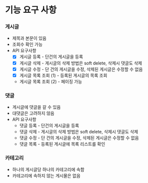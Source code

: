 # 기능 요구 사항

### 게시글

- 제목과 본문이 있음
- 조회수 확인 가능
- API 요구사항
    - [x] 게시글 등록 - 단건의 게시글을 등록
    - [x] 게시글 삭제 - 게시글의 삭제 방법은 soft delete, 삭제시 댓글도 삭제
    - [x] 게시글 수정 - 단 건의 게시글을 수정, 삭제된 게시글은 수정할 수 없음
    - [x] 게시글 목록 조회 (1) - 등록된 게시글의 목록 조회
    - 게시글 목록 조회 (2) - 페이징 가능

### 댓글

- 게시글에 댓글을 갈 수 있음
- 대댓글은 고려하지 않음
- API 요구사항
    - 댓글 등록 - 단건의 게시글을 등록
    - 댓글 삭제 - 게시글의 삭제 방법은 soft delete, 삭제시 댓글도 삭제
    - 댓글 수정 - 단 건의 게시글을 수정, 삭제된 게시글은 수정할 수 없음
    - 댓글 목록 - 등록된 게시글에 목록 리스트를 확인

### 카테고리

- 하나의 게시글당 하나의 카테고리에 속함
- 카테고리에 속하지 않는 게시물은 없음